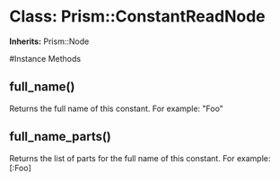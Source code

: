 # Class: Prism::ConstantReadNode
**Inherits:** Prism::Node
    




#Instance Methods
## full_name() [](#method-i-full_name)
Returns the full name of this constant. For example: "Foo"

## full_name_parts() [](#method-i-full_name_parts)
Returns the list of parts for the full name of this constant. For example:
[:Foo]

